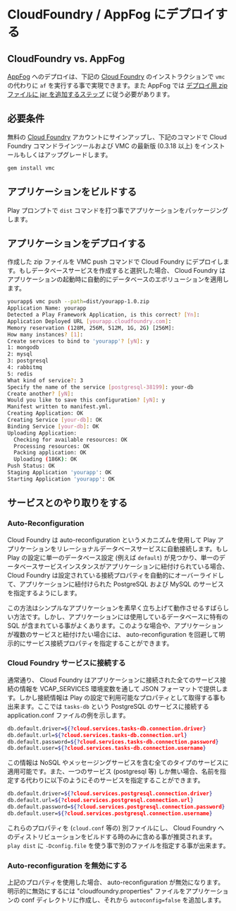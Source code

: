 <!--
# Deploying to CloudFoundry / AppFog
-->
# CloudFoundry / AppFog にデプロイする

<!--
## CloudFoundry vs. AppFog
-->
## CloudFoundry vs. AppFog

<!--
Deploying to [AppFog](https://www.appfog.com/) can be accomplished by following the [Cloud Foundry](http://cloudfoundry.com) instructions below except run `af` instead of `vmc`. Also, with AppFog you need to follow an [extra step of adding an extra jar to the deployment zip file](https://docs.appfog.com/languages/java/play).
-->
[AppFog](https://www.appfog.com/) へのデプロイは、下記の [Cloud Foundry](http://cloudfoundry.com) のインストラクションで `vmc` の代わりに `af` を実行する事で実現できます。また AppFog では [デプロイ用 zip ファイルに jar を追加するステップ](https://docs.appfog.com/languages/java/play) に従う必要があります。

<!--
## Prerequisites
-->
## 必要条件

<!--
Sign up for a free [Cloud Foundry](http://cloudfoundry.com) account and install or update the Cloud Foundry command line tool, VMC, to the latest version (0.3.18 or higher) by using the following command:
-->
無料の [Cloud Foundry](http://cloudfoundry.com) アカウントにサインアップし、下記のコマンドで Cloud Foundry コマンドラインツールおよび VMC の最新版 (0.3.18 以上) をインストールもしくはアップグレードします。

```bash
gem install vmc
```

<!--
## Build your Application
-->
## アプリケーションをビルドする

<!--
Package your app by typing the `dist` command in the play prompt.
-->
Play プロンプトで `dist` コマンドを打つ事でアプリケーションをパッケージングします。

<!--
## Deploy your Application
-->
## アプリケーションをデプロイする

<!--
Deploy the created zip file to Cloud Foundry with the VMC push command.  If you choose to create a database service, Cloud Foundry will automatically apply your database evolutions on application start.
-->
作成した zip ファイルを VMC push コマンドで Cloud Foundry にデプロイします。もしデータベースサービスを作成すると選択した場合、 Cloud Foundry はアプリケーションの起動時に自動的にデータベースのエボリューションを適用します。

```bash
yourapp$ vmc push --path=dist/yourapp-1.0.zip
Application Name: yourapp
Detected a Play Framework Application, is this correct? [Yn]:
Application Deployed URL [yourapp.cloudfoundry.com]:
Memory reservation (128M, 256M, 512M, 1G, 2G) [256M]:
How many instances? [1]:
Create services to bind to 'yourapp'? [yN]: y
1: mongodb
2: mysql
3: postgresql
4: rabbitmq
5: redis
What kind of service?: 3
Specify the name of the service [postgresql-38199]: your-db
Create another? [yN]:
Would you like to save this configuration? [yN]: y
Manifest written to manifest.yml.
Creating Application: OK
Creating Service [your-db]: OK
Binding Service [your-db]: OK
Uploading Application:
  Checking for available resources: OK
  Processing resources: OK
  Packing application: OK
  Uploading (186K): OK
Push Status: OK
Staging Application 'yourapp': OK
Starting Application 'yourapp': OK
```

<!--
## Working With Services
-->
## サービスとのやり取りをする

<!--
### Auto-Reconfiguration
-->
### Auto-Reconfiguration
<!--
Cloud Foundry uses a mechanism called auto-reconfiguration to automatically connect your Play application to a relational database service. If a single database configuration is found in the Play configuration (for example, `default`) and a single database service instance is bound to the application, Cloud Foundry will automatically override the connection properties in the configuration to point to the PostgreSQL or MySQL service bound to the application.
-->
Cloud Foundry は auto-reconfiguration というメカニズムを使用して Play アプリケーションをリレーショナルデータベースサービスに自動接続します。もし Play の設定に単一のデータベース設定 (例えば `default`) が見つかり、単一のデータベースサービスインスタンスがアプリケーションに紐付けられている場合、 Cloud Foundry は設定されている接続プロパティを自動的にオーバーライドして、アプリケーションに紐付けられた PostgreSQL および MySQL のサービスを指定するようにします。

<!--
This is a great way to get simple apps up and running quickly. However, it is quite possible that your application will contain SQL that is specific to the type of database you are using.  In these cases, or if your app needs to bind to multiple services, you may choose to avoid auto-reconfiguration and explicitly specify the service connection properties.
-->
この方法はシンプルなアプリケーションを素早く立ち上げて動作させるすばらしい方法です。しかし、アプリケーションには使用しているデータベースに特有の SQL が含まれている事がよくあります。このような場合や、アプリケーションが複数のサービスと紐付けたい場合には、 auto-reconfiguration を回避して明示的にサービス接続プロパティを指定することができます。

<!--
### Connecting to Cloud Foundry Services
-->
### Cloud Foundry サービスに接続する
<!--
As always, Cloud Foundry provides all of your service connection information to your application in JSON format through the VCAP_SERVICES environment variable. However, connection information is also available as series of properties you can use in your Play configuration. Here is an example of connecting to a PostgreSQL service named `tasks-db` from within an application.conf file:
-->
通常通り、 Cloud Foundry はアプリケーションに接続された全てのサービス接続の情報を VCAP_SERVICES 環境変数を通して JSON フォーマットで提供します。しかし接続情報は Play の設定で利用可能なプロパティとして取得する事も出来ます。ここでは `tasks-db` という PostgreSQL のサービスに接続する application.conf ファイルの例を示します。

```bash
db.default.driver=${?cloud.services.tasks-db.connection.driver}
db.default.url=${?cloud.services.tasks-db.connection.url}
db.default.password=${?cloud.services.tasks-db.connection.password}
db.default.user=${?cloud.services.tasks-db.connection.username}
```

<!--
This information is available for all types of services, including NoSQL and messaging services. Also, if there is only a single service of a type (e.g. postgresql), you can refer to that service only by type instead of specifically by name, as exemplified below:
-->
この情報は NoSQL やメッセージングサービスを含む全てのタイプのサービスに適用可能です。また、一つのサービス (postgresql 等) しか無い場合、名前を指定する代わりに以下のようにそのサービスを指定することができます。

```bash
db.default.driver=${?cloud.services.postgresql.connection.driver}
db.default.url=${?cloud.services.postgresql.connection.url}
db.default.password=${?cloud.services.postgresql.connection.password}
db.default.user=${?cloud.services.postgresql.connection.username}
```
<!--
We recommend keeping these properties in a separate file (for example `cloud.conf`) and then including them only when building a distribution for Cloud Foundry. You can specify an alternative config file to `play dist` by using `-Dconfig.file`.
-->
これらのプロパティを (`cloud.conf` 等の) 別ファイルにし、 Cloud Foundry へのディストリビューションをビルドする時のみに含める事が推奨されます。 `play dist` に `-Dconfig.file` を使う事で別のファイルを指定する事が出来ます。

<!--
### Opting out of Auto-Reconfiguration
-->
### Auto-reconfiguration を無効にする
<!--
If you use the properties referenced above, you will automatically be opted-out. To explicitly opt out, include a file named “cloudfoundry.properties” in your application’s conf directory, and add the entry `autoconfig=false`
-->
上記のプロパティを使用した場合、 auto-reconfiguration が無効になります。明示的に無効にするには "cloudfoundry.properties" ファイルをアプリケーションの conf ディレクトリに作成し、それから `autoconfig=false` を追加します。
